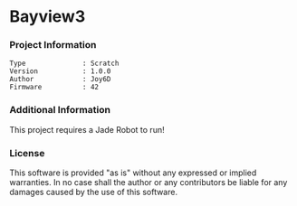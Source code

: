 Bayview3
================



### Project Information
```
Type              : Scratch
Version           : 1.0.0
Author            : Joy6D
Firmware          : 42
```

### Additional Information
This project requires a Jade Robot to run!

### License
This software is provided "as is" without any expressed or implied warranties.  In no case shall the author or any contributors be liable for any damages caused by the use of this software.

